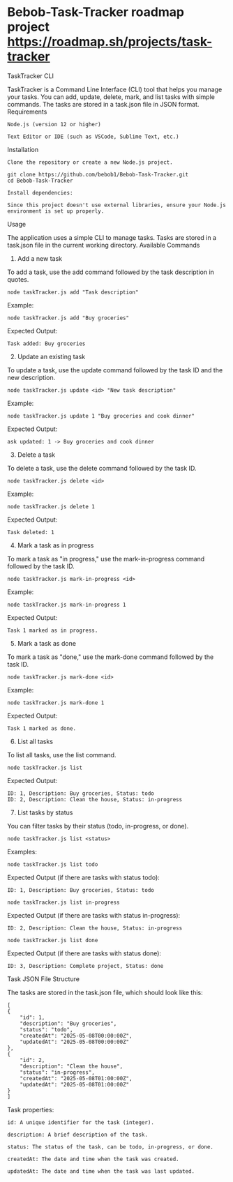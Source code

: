 # Bebob-Task-Tracker roadmap project https://roadmap.sh/projects/task-tracker

TaskTracker CLI

TaskTracker is a Command Line Interface (CLI) tool that helps you manage your tasks. You can add, update, delete, mark, and list tasks with simple commands. The tasks are stored in a task.json file in JSON format.
Requirements

    Node.js (version 12 or higher)

    Text Editor or IDE (such as VSCode, Sublime Text, etc.)

Installation

    Clone the repository or create a new Node.js project.

    git clone https://github.com/bebob1/Bebob-Task-Tracker.git
    cd Bebob-Task-Tracker

    Install dependencies:

    Since this project doesn't use external libraries, ensure your Node.js environment is set up properly.

Usage

The application uses a simple CLI to manage tasks. Tasks are stored in a task.json file in the current working directory.
Available Commands
1. Add a new task

To add a task, use the add command followed by the task description in quotes.

    node taskTracker.js add "Task description"

Example:

    node taskTracker.js add "Buy groceries"

Expected Output:

    Task added: Buy groceries

2. Update an existing task

To update a task, use the update command followed by the task ID and the new description.

    node taskTracker.js update <id> "New task description"

Example:

    node taskTracker.js update 1 "Buy groceries and cook dinner"

Expected Output:

    ask updated: 1 -> Buy groceries and cook dinner

3. Delete a task

To delete a task, use the delete command followed by the task ID.

    node taskTracker.js delete <id>

Example:

    node taskTracker.js delete 1

Expected Output:

    Task deleted: 1

4. Mark a task as in progress

To mark a task as "in progress," use the mark-in-progress command followed by the task ID.

    node taskTracker.js mark-in-progress <id>

Example:

    node taskTracker.js mark-in-progress 1

Expected Output:

    Task 1 marked as in progress.

5. Mark a task as done

To mark a task as "done," use the mark-done command followed by the task ID.

    node taskTracker.js mark-done <id>

Example:

    node taskTracker.js mark-done 1

Expected Output:

    Task 1 marked as done.

6. List all tasks

To list all tasks, use the list command.

    node taskTracker.js list

Expected Output:

    ID: 1, Description: Buy groceries, Status: todo
    ID: 2, Description: Clean the house, Status: in-progress

7. List tasks by status

You can filter tasks by their status (todo, in-progress, or done).

    node taskTracker.js list <status>

Examples:

    node taskTracker.js list todo

Expected Output (if there are tasks with status todo):

    ID: 1, Description: Buy groceries, Status: todo

    node taskTracker.js list in-progress

Expected Output (if there are tasks with status in-progress):

    ID: 2, Description: Clean the house, Status: in-progress

    node taskTracker.js list done

Expected Output (if there are tasks with status done):

    ID: 3, Description: Complete project, Status: done

Task JSON File Structure

The tasks are stored in the task.json file, which should look like this:

    [
    {
        "id": 1,
        "description": "Buy groceries",
        "status": "todo",
        "createdAt": "2025-05-08T00:00:00Z",
        "updatedAt": "2025-05-08T00:00:00Z"
    },
    {
        "id": 2,
        "description": "Clean the house",
        "status": "in-progress",
        "createdAt": "2025-05-08T01:00:00Z",
        "updatedAt": "2025-05-08T01:00:00Z"
    }
    ]

Task properties:

    id: A unique identifier for the task (integer).

    description: A brief description of the task.

    status: The status of the task, can be todo, in-progress, or done.

    createdAt: The date and time when the task was created.

    updatedAt: The date and time when the task was last updated.
